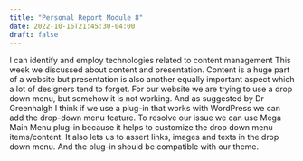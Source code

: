 ```yaml
---
title: "Personal Report Module 8"
date: 2022-10-16T21:45:30-04:00
draft: false
---
```

I can identify and employ technologies related to content management
This week we discussed about content and presentation. Content is a huge part of a website but presentation is also another equally important aspect which a lot of designers tend to forget. For our website we are trying to use a drop down menu, but somehow it is not working. And as suggested by Dr Greenhalgh I think if we use a plug-in that works with WordPress we can add the drop-down menu feature. To resolve our issue we can use Mega Main Menu plug-in because it helps to customize the drop down menu items/content. It also lets us to assert links, images and texts in the drop down menu. And the plug-in should be compatible with our theme.
